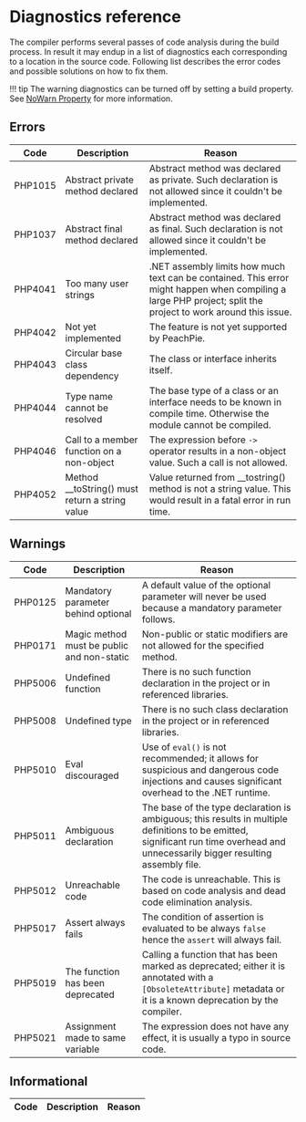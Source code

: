# Diagnostics reference

The compiler performs several passes of code analysis during the build process. In result it may endup in a list of diagnostics each corresponding to a location in the source code. Following list describes the error codes and possible solutions on how to fix them.

!!! tip
    The warning diagnostics can be turned off by setting a build property. See [NoWarn Property](msbuild#nowarn) for more information.

## Errors

Code | Description | Reason
---- | ----------- | ------
PHP1015 | Abstract private method declared | Abstract method was declared as private. Such declaration is not allowed since it couldn't be implemented.
PHP1037 | Abstract final method declared | Abstract method was declared as final. Such declaration is not allowed since it couldn't be implemented.
PHP4041 | Too many user strings | .NET assembly limits how much text can be contained. This error might happen when compiling a large PHP project; split the project to work around this issue.
PHP4042 | Not yet implemented | The feature is not yet supported by PeachPie.
PHP4043 | Circular base class dependency | The class or interface inherits itself.
PHP4044 | Type name cannot be resolved | The base type of a class or an interface needs to be known in compile time. Otherwise the module cannot be compiled.
PHP4046 | Call to a member function on a non-object | The expression before `->` operator results in a non-object value. Such a call is not allowed.
PHP4052 | Method __toString() must return a string value | Value returned from __tostring() method is not a string value. This would result in a fatal error in run time.

## Warnings

Code | Description | Reason
---- | ----------- | ------
PHP0125 | Mandatory parameter behind optional | A default value of the optional parameter will never be used because a mandatory parameter follows.
PHP0171 | Magic method must be public and non-static | Non-public or static modifiers are not allowed for the specified method.
PHP5006 | Undefined function | There is no such function declaration in the project or in referenced libraries.
PHP5008 | Undefined type | There is no such class declaration in the project or in referenced libraries.
PHP5010 | Eval discouraged | Use of `eval()` is not recommended; it allows for suspicious and dangerous code injections and causes significant overhead to the .NET runtime.
PHP5011 | Ambiguous declaration | The base of the type declaration is ambiguous; this results in multiple definitions to be emitted, significant run time overhead and unnecessarily bigger resulting assembly file.
PHP5012 | Unreachable code | The code is unreachable. This is based on code analysis and dead code elimination analysis.
PHP5017 | Assert always fails | The condition of assertion is evaluated to be always `false` hence the `assert` will always fail.
PHP5019 | The function has been deprecated | Calling a function that has been marked as deprecated; either it is annotated with a `[ObsoleteAttribute]` metadata or it is a known deprecation by the compiler.
PHP5021 | Assignment made to same variable | The expression does not have any effect, it is usually a typo in source code.

## Informational

Code | Description | Reason
---- | ----------- | ------